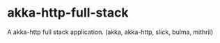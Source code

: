 # akka-http-full-stack
A akka-http full stack application. (akka, akka-http, slick, bulma, mithril)
